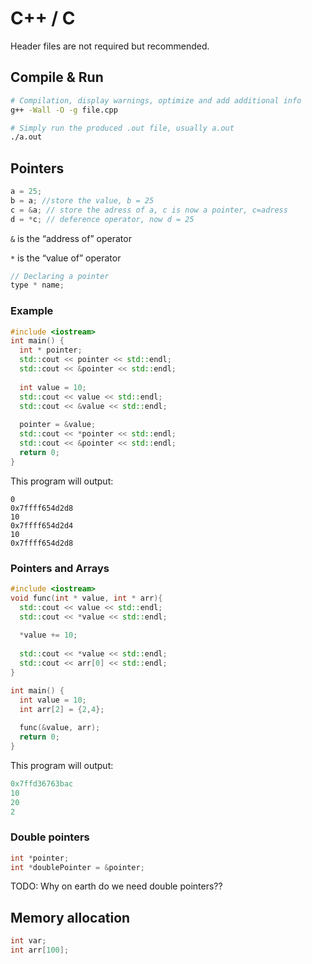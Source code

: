 # C++ / C

Header files are not required but recommended.

## Compile & Run

````bash
# Compilation, display warnings, optimize and add additional info
g++ -Wall -O -g file.cpp 
````

````bash
# Simply run the produced .out file, usually a.out
./a.out
````



## Pointers

````c++
a = 25;
b = a; //store the value, b = 25
c = &a; // store the adress of a, c is now a pointer, c=adress
d = *c; // deference operator, now d = 25
````

``&`` is the “address of” operator

``*`` is the “value of” operator

````c++
// Declaring a pointer
type * name;
````

### Example

````c++
#include <iostream>
int main() {
  int * pointer;
  std::cout << pointer << std::endl;
  std::cout << &pointer << std::endl;
  
  int value = 10;
  std::cout << value << std::endl;
  std::cout << &value << std::endl;
  
  pointer = &value;
  std::cout << *pointer << std::endl;
  std::cout << &pointer << std::endl;
  return 0;
}
````

This program will output:

````
0
0x7ffff654d2d8
10
0x7ffff654d2d4
10
0x7ffff654d2d8
````

### Pointers and Arrays

````c++
#include <iostream>
void func(int * value, int * arr){
  std::cout << value << std::endl;
  std::cout << *value << std::endl;
  
  *value += 10;
  
  std::cout << *value << std::endl;
  std::cout << arr[0] << std::endl;
}

int main() {
  int value = 10; 
  int arr[2] = {2,4};
  
  func(&value, arr);
  return 0;
}

````

This program will output:

````c++
0x7ffd36763bac
10
20
2
````



### Double pointers

````c++
int *pointer;
int *doublePointer = &pointer;
````

TODO: Why on earth do we need double pointers?? 

## Memory allocation

````c++
int var;
int arr[100];

````

